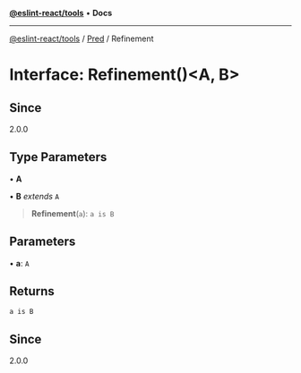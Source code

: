 [**@eslint-react/tools**](../../../README.md) • **Docs**

***

[@eslint-react/tools](../../../README.md) / [Pred](../README.md) / Refinement

# Interface: Refinement()\<A, B\>

## Since

2.0.0

## Type Parameters

• **A**

• **B** *extends* `A`

> **Refinement**(`a`): `a is B`

## Parameters

• **a**: `A`

## Returns

`a is B`

## Since

2.0.0
